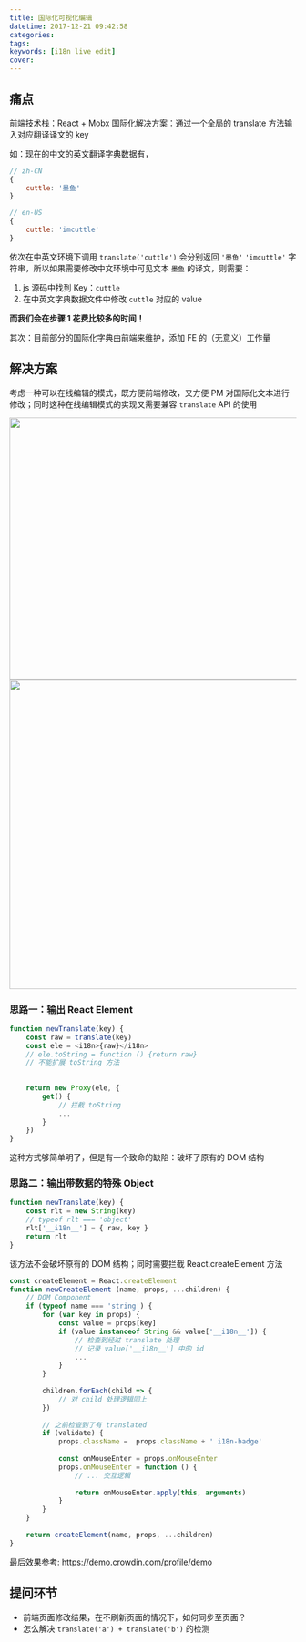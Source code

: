 ```yaml
---
title: 国际化可视化编辑
datetime: 2017-12-21 09:42:58
categories:
tags:
keywords: [i18n live edit]
cover:
---
```

## 痛点
前端技术栈：React + Mobx
国际化解决方案：通过一个全局的 translate 方法输入对应翻译译文的 key

如：现在的中文的英文翻译字典数据有，
```js
// zh-CN
{
    cuttle: '墨鱼'
}

// en-US
{
    cuttle: 'imcuttle'
}
```
依次在中英文环境下调用 `translate('cuttle')` 会分别返回 `'墨鱼'` `'imcuttle'` 字符串，所以如果需要修改中文环境中可见文本 `墨鱼` 的译文，则需要：  

1. js 源码中找到 Key：`cuttle`   
2. 在中英文字典数据文件中修改 `cuttle` 对应的 value

**而我们会在步骤 1 花费比较多的时间！**

其次：目前部分的国际化字典由前端来维护，添加 FE 的（无意义）工作量

## 解决方案
考虑一种可以在线编辑的模式，既方便前端修改，又方便 PM 对国际化文本进行修改；同时这种在线编辑模式的实现又需要兼容 `translate` API 的使用

<img src="https://i.loli.net/2017/12/21/5a3bb22977eed.jpg" width="1193" height="461"/>
<img src="https://i.loli.net/2017/12/21/5a3bb24eb7359.jpg" width="1069" height="543"/>

### 思路一：输出 React Element

```js
function newTranslate(key) {
    const raw = translate(key)
    const ele = <i18n>{raw}</i18n>
    // ele.toString = function () {return raw}
    // 不能扩展 toString 方法
    
    
    return new Proxy(ele, {
        get() {
            // 拦截 toString
            ...
        }
    })
}
```

这种方式够简单明了，但是有一个致命的缺陷：破坏了原有的 DOM 结构

### 思路二：输出带数据的特殊 Object

```js
function newTranslate(key) {
    const rlt = new String(key)
    // typeof rlt === 'object'
    rlt['__i18n__'] = { raw, key }
    return rlt
}
```
该方法不会破坏原有的 DOM 结构；同时需要拦截 React.createElement 方法

```js
const createElement = React.createElement
function newCreateElement (name, props, ...children) {
    // DOM Component
    if (typeof name === 'string') {
        for (var key in props) {
            const value = props[key]
            if (value instanceof String && value['__i18n__']) {
                // 检查到经过 translate 处理
                // 记录 value['__i18n__'] 中的 id
                ...
            }
        }
        
        children.forEach(child => {
            // 对 child 处理逻辑同上
        })
        
        // 之前检查到了有 translated 
        if (validate) {
            props.className =  props.className + ' i18n-badge'
            
            const onMouseEnter = props.onMouseEnter
            props.onMouseEnter = function () {
                // ... 交互逻辑
                
                return onMouseEnter.apply(this, arguments)
            }
        }
    }
    
    return createElement(name, props, ...children)
}

```


最后效果参考:
https://demo.crowdin.com/profile/demo

## 提问环节
- 前端页面修改结果，在不刷新页面的情况下，如何同步至页面？
-  怎么解决 `translate('a') + translate('b')` 的检测